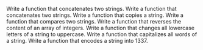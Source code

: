 Write a function that concatenates two strings. Write a function that concatenates two strings. Write a function that copies a string. Write a function that compares two strings. Write a function that reverses the content of an array of integers. Write a function that changes all lowercase letters of a string to uppercase. Write a function that capitalizes all words of a string. Write a function that encodes a string into 1337. 
